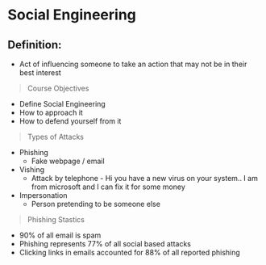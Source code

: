 # Social Engineering
## Definition:
* Act of influencing someone to take an action that may not be in their best interest

> Course Objectives
* Define Social Engineering
* How to approach it
* How to defend yourself from it


> Types of Attacks
* Phishing
    * Fake webpage / email
* Vishing
    * Attack by telephone - Hi you have a new virus on your system.. I am from microsoft and I can fix it for some money
* Impersonation
    * Person pretending to be someone else


> Phishing Stastics
* 90% of all email is spam
* Phishing represents 77% of all social based attacks
* Clicking links in emails accounted for 88% of all reported phishing

